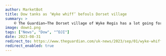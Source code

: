 ```yaml
---
author: MarketBot
title: Dow tanks as ‘Wyke whiff’ befouls Dorset village
summary: >
    © The Guardian—The Dorset village of Wyke Regis has a lot going for it: sunsets across Lyme Bay, views of <a href="https://www.visit-dorset.com/listing/chesil-beach/130690301/">Chesil Beach’s</a> spectacular pebbly sweep, proximity to great swimming and sailing spots.
image: down1.png
tags: ["News", "Dow", "^DJI"]
date: 2023-08-31
redirect_to: https://www.theguardian.com/uk-news/2023/sep/01/wyke-whiff-befouls-dorset-village-angry-residents-had-enough
redirect_enabled: true
---
```

